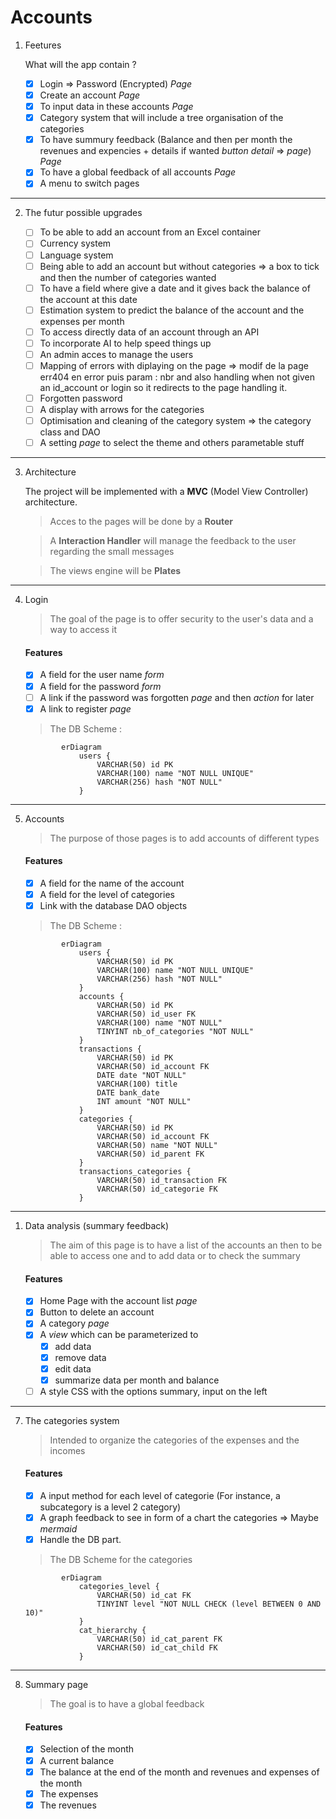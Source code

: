 # Accounts

1. Feetures 

    What will the app contain ?

   * [x] Login => Password (Encrypted) *Page*
   * [x] Create an account *Page*
   * [x] To input data in these accounts *Page*
   * [x] Category system that will include a tree organisation of the categories
   * [x] To have summury feedback (Balance and then per month the revenues and expencies + details if wanted *button detail* => *page*) *Page*
   * [x] To have a global feedback of all accounts *Page*
   * [x] A menu to switch pages

---

2. The futur possible upgrades 


    * [ ] To be able to add an account from an Excel container
    * [ ] Currency system
    * [ ] Language system
    * [ ] Being able to add an account but without categories => a box to tick and then the number of categories wanted 
    * [ ] To have a field where give a date and it gives back the balance of the account at this date
    * [ ] Estimation system to predict the balance of the account and the expenses per month
    * [ ] To access directly data of an account through an API
    * [ ] To incorporate AI to help speed things up
    * [ ] An admin acces to manage the users
    * [ ] Mapping of errors with diplaying on the page => modif de la page err404 en error puis param : nbr and also handling when not given an id_account or login so it redirects to the page handling it.
    * [ ] Forgotten password
    * [ ] A display with arrows for the categories
    * [ ] Optimisation and cleaning of the category system => the category class and DAO
    * [ ] A setting *page* to select the theme and others parametable stuff

---

3. Architecture 

    The project will be implemented with a **MVC** (Model View Controller) architecture.

    > Acces to the pages will be done by a **Router**

    > A **Interaction Handler** will manage the feedback to the user regarding the small messages

    > The views engine will be **Plates**

---

4. Login

    > The goal of the page is to offer security to the user's data and a way to access it

    #### Features

     * [x] A field for the user name *form*
     * [x] A field for the password *form*
     * [ ] A link if the password was forgotten *page* and then *action* for later
     * [x] A link to register *page*

    > The DB Scheme :

    ```mermaid
            erDiagram
                users {
                    VARCHAR(50) id PK
                    VARCHAR(100) name "NOT NULL UNIQUE"
                    VARCHAR(256) hash "NOT NULL"
                }
    ```

---

5. Accounts

    > The purpose of those pages is to add accounts of different types

    #### Features

     * [x] A field for the name of the account
     * [x] A field for the level of categories
     * [x] Link with the database DAO objects

    > The DB Scheme :

    ```mermaid
            erDiagram
                users {
                    VARCHAR(50) id PK
                    VARCHAR(100) name "NOT NULL UNIQUE"
                    VARCHAR(256) hash "NOT NULL"
                }
                accounts {
                    VARCHAR(50) id PK
                    VARCHAR(50) id_user FK
                    VARCHAR(100) name "NOT NULL"
                    TINYINT nb_of_categories "NOT NULL"
                }
                transactions {
                    VARCHAR(50) id PK
                    VARCHAR(50) id_account FK
                    DATE date "NOT NULL"
                    VARCHAR(100) title 
                    DATE bank_date 
                    INT amount "NOT NULL"
                }
                categories {
                    VARCHAR(50) id PK
                    VARCHAR(50) id_account FK
                    VARCHAR(50) name "NOT NULL"
                    VARCHAR(50) id_parent FK
                }
                transactions_categories {
                    VARCHAR(50) id_transaction FK 
                    VARCHAR(50) id_categorie FK
                }
    ```

---

1. Data analysis (summary feedback)

    > The aim of this page is to have a list of the accounts an then to be able to access one and to add data or to check the summary

    #### Features

     * [x] Home Page with the account list *page* 
     * [x] Button to delete an account
     * [x] A category *page*
     * [x] A *view* which can be parameterized to 
       * [x] add data
       * [x] remove data
       * [x] edit data
       * [x] summarize data per month and balance
     * [ ] A style CSS with the options summary, input on the left

---

7. The categories system

    > Intended to organize the categories of the expenses and the incomes

    #### Features

     * [x] A input method for each level of categorie (For instance, a subcategory is a level 2 category)
     * [x] A graph feedback to see in form of a chart the categories => Maybe *mermaid*
     * [x] Handle the DB part.

    > The DB Scheme for the categories

    ```mermaid
            erDiagram
                categories_level {
                    VARCHAR(50) id_cat FK
                    TINYINT level "NOT NULL CHECK (level BETWEEN 0 AND 10)"
                }
                cat_hierarchy {
                    VARCHAR(50) id_cat_parent FK
                    VARCHAR(50) id_cat_child FK
                }
    ```

---

8. Summary page

    > The goal is to have a global feedback

    #### Features

     * [x] Selection of the month
     * [x] A current balance
     * [x] The balance at the end of the month and revenues and expenses of the month
     * [x] The expenses
     * [x] The revenues